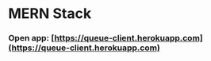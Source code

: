 # MERN Stack

### Open app: [https://queue-client.herokuapp.com](https://queue-client.herokuapp.com)
